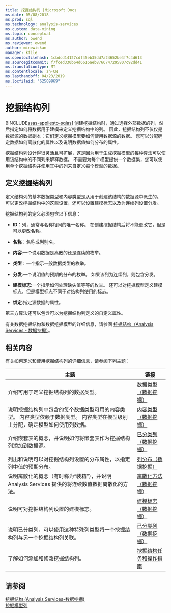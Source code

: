 ```yaml
---
title: 挖掘结构列 |Microsoft Docs
ms.date: 05/08/2018
ms.prod: sql
ms.technology: analysis-services
ms.custom: data-mining
ms.topic: conceptual
ms.author: owend
ms.reviewer: owend
author: minewiskan
manager: kfile
ms.openlocfilehash: 1cbdcd14127cdf45eb35dd7a24652be4f7c4d613
ms.sourcegitcommit: f7fced330b64d6616aeb8766747295807c92dd41
ms.translationtype: MT
ms.contentlocale: zh-CN
ms.lasthandoff: 04/23/2019
ms.locfileid: "62509969"
---
```

# <a name="mining-structure-columns"></a>挖掘结构列
[!INCLUDE[ssas-appliesto-sqlas](../../includes/ssas-appliesto-sqlas.md)]
  创建挖掘结构时，通过选择外部数据的列，然后指定如何将数据用于建模来定义挖掘结构中的列。 因此，挖掘结构列不仅仅是数据源的数据副本：它们定义挖掘模型要如何使用数据源的数据。 您可以分配确定数据如何离散化的属性以及说明数据值如何分布的属性。  
  
 挖掘结构列设计得很灵活且可扩展，这是因为用于生成挖掘模型的每种算法可以使用该结构中的不同列来解释数据。 不需要为每个模型提供一个数据集，您可以使用单个挖掘结构并使用其中的列来自定义每个模型的数据。  
  
## <a name="defining-mining-structure-columns"></a>定义挖掘结构列  
 定义结构列的基本数据类型和内容类型是从用于创建该结构的数据源中派生的。 可以更改挖掘结构中的这些设置，还可以设置建模标志以及为连续列设置分发。  
  
 挖掘结构列的定义必须包含以下信息：  
  
-   **ID**：列，通常与名称相同的唯一名称。 在创建挖掘结构后将不能更改它，但是可以更改名称。  
  
-   **名称**：名称或列别名。  
  
-   **内容**:一个说明数据是离散的还是连续的枚举。  
  
-   **类型**：一个指示一般数据类型的枚举。  
  
-   **分发**:一个说明值的预期的分布的枚举。 如果该列为连续列，则包含分发。  
  
-   **建模标志**:一个指示如何处理缺失值等等的枚举。 还可以对挖掘模型定义建模标志，但是模型标志不同于对结构列使用的标志。  
  
-   **绑定**:指定源数据的属性。  
  
 第三方算法还可以包含可以为挖掘结构列定义的自定义属性。  
  
 有关数据挖掘结构和数据挖掘模型的详细信息，请参阅 [挖掘结构（Analysis Services - 数据挖掘）](../../analysis-services/data-mining/mining-structures-analysis-services-data-mining.md)。  
  
## <a name="related-content"></a>相关内容  
 有关如何定义和使用挖掘结构列的详细信息，请参阅下列主题：  
  
|主题|链接|  
|-----------|-----------|  
|介绍可用于定义挖掘结构列的数据类型。|[数据类型（数据挖掘）](../../analysis-services/data-mining/data-types-data-mining.md)|  
|说明挖掘结构列中包含的每个数据类型可用的内容类型。 内容类型依赖于数据类型。 内容类型在模型级别上分配，确定模型如何使用列数据。|[内容类型（数据挖掘）](../../analysis-services/data-mining/content-types-data-mining.md)|  
|介绍嵌套表的概念，并说明如何将嵌套表作为挖掘结构列添加到数据源。|[已分类列（数据挖掘）](../../analysis-services/data-mining/classified-columns-data-mining.md)|  
|列出和说明可以对挖掘结构列设置的分布属性，以指定列中值的预期分布。|[列分布（数据挖掘）](../../analysis-services/data-mining/column-distributions-data-mining.md)|  
|说明离散化的概念（有时称为“装箱”），并说明 Analysis Services 提供的将连续数值数据离散化的方法。|[离散化方法（数据挖掘）](../../analysis-services/data-mining/discretization-methods-data-mining.md)|  
|说明可对挖掘结构列设置的建模标志。|[建模标志（数据挖掘）](../../analysis-services/data-mining/modeling-flags-data-mining.md)|  
|说明已分类列，可以使用这种特殊列类型将一个挖掘结构列与另一个挖掘结构列关联。|[已分类列（数据挖掘）](../../analysis-services/data-mining/classified-columns-data-mining.md)|  
|了解如何添加和修改挖掘结构列。|[挖掘结构任务和操作指南](../../analysis-services/data-mining/mining-structure-tasks-and-how-tos.md)|  
  
## <a name="see-also"></a>请参阅  
 [挖掘结构 &#40;Analysis Services-数据挖掘&#41;](../../analysis-services/data-mining/mining-structures-analysis-services-data-mining.md)   
 [挖掘模型列](../../analysis-services/data-mining/mining-model-columns.md)  
  
  
